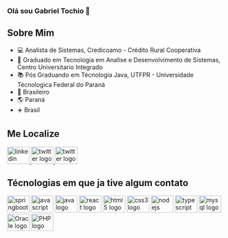 ### Olá sou Gabriel Tochio 👋

## Sobre Mim
- 💻 Analista de Sistemas, Credicoamo - Crédito Rural Cooperativa
- 📘 Graduado em Tecnologia em Analise e Desenvolvimento de Sistemas, Centro Universitario Integrado
- 📚 Pós Graduando em Técnologia Java, UTFPR - Universidade Técnologica Federal do Paraná
- 🏡 Brasileiro
- 🌎 Paraná 
- ✈️ Brasil

## Me Localize
<div>
    <a href="https://linkedin.com/in/gtochio" target="_blank">
        <img src="https://cdn.cdnlogo.com/logos/l/66/linkedin-icon.svg" width="52" height="40" alt="linkedin logo">
    </a>
    <a href="https://twitter.com/gabriel_tochio">
       <img src="https://cdn.cdnlogo.com/logos/t/35/twitter.svg" width="52" height="40" alt="twitter logo">
    </a>
    <a href="https://instagram.com/gabrieltochio">
       <img src="https://cdn.cdnlogo.com/logos/i/92/instagram.svg" width="52" height="40" alt="twitter logo">
    </a>
</div>



## Técnologias em que ja tive algum contato

<div align="left">
  <img src="https://cdn.cdnlogo.com/logos/s/91/spring.svg" height="40" width="52" alt="springboot logo"  />
   <img src="https://cdn.jsdelivr.net/gh/devicons/devicon/icons/javascript/javascript-original.svg" height="40" width="52" alt="javascript logo"  />
  <img src="https://cdn.jsdelivr.net/gh/devicons/devicon/icons/java/java-original.svg" height="40" width="52" alt="java logo"  />
  <img src="https://cdn.jsdelivr.net/gh/devicons/devicon/icons/react/react-original.svg" height="40" width="52" alt="react logo"  />
  <img src="https://cdn.jsdelivr.net/gh/devicons/devicon/icons/html5/html5-original.svg" height="40" width="52" alt="html5 logo"  />
  <img src="https://cdn.jsdelivr.net/gh/devicons/devicon/icons/css3/css3-original.svg" height="40" width="52" alt="css3 logo"  />
  <img src="https://cdn.jsdelivr.net/gh/devicons/devicon/icons/nodejs/nodejs-original.svg" height="40" width="52" alt="nodejs logo"  />
  <img src="https://cdn.jsdelivr.net/gh/devicons/devicon/icons/typescript/typescript-original.svg" height="40" width="52" alt="typescript logo"  />
  <img src="https://cdn.jsdelivr.net/gh/devicons/devicon/icons/mysql/mysql-original.svg" height="40" width="52" alt="mysql logo"  />
  <img src="https://cdn.cdnlogo.com/logos/o/94/oracle.svg" height="40" width="52" alt="Oracle logo"  />
  <img src="https://cdn.cdnlogo.com/logos/p/79/php.svg" height="40" width="52" alt="PHP logo"  />
  
</div>


<!--
**GTochio/gtochio** is a ✨ _special_ ✨ repository because its `README.md` (this file) appears on your GitHub profile.

Here are some ideas to get you started:ddffffffffffffff

- 🔭 I’m currently working on ...
- 🌱 I’m currently learning ...
- 👯 I’m looking to collaborate on ...
- 🤔 I’m looking for help with ...
- 💬 Ask me about ...
- 📫 How to reach me: ...
- 😄 Pronouns: ...
- ⚡ Fun fact: ...
-->
